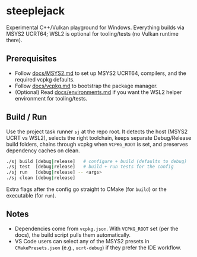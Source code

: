 # steeplejack

Experimental C++/Vulkan playground for Windows. Everything builds via MSYS2 UCRT64; WSL2 is optional for tooling/tests (no Vulkan runtime there).

## Prerequisites

- Follow [docs/MSYS2.md](docs/MSYS2.md) to set up MSYS2 UCRT64, compilers, and the required vcpkg defaults.
- Follow [docs/vcpkg.md](docs/vcpkg.md) to bootstrap the package manager.
- (Optional) Read [docs/environments.md](docs/environments.md) if you want the WSL2 helper environment for tooling/tests.

## Build / Run

Use the project task runner `sj` at the repo root. It detects the host (MSYS2 UCRT vs WSL2), selects the right toolchain, keeps separate Debug/Release build folders, chains through vcpkg when `VCPKG_ROOT` is set, and preserves dependency caches on clean.

```bash
./sj build [debug|release]   # configure + build (defaults to debug)
./sj test  [debug|release]   # build + run tests for the config
./sj run   [debug|release] -- <args>
./sj clean [debug|release]
```

Extra flags after the config go straight to CMake (for `build`) or the executable (for `run`).

## Notes

- Dependencies come from `vcpkg.json`. With `VCPKG_ROOT` set (per the docs), the build script pulls them automatically.
- VS Code users can select any of the MSYS2 presets in `CMakePresets.json` (e.g., `ucrt-debug`) if they prefer the IDE workflow.
